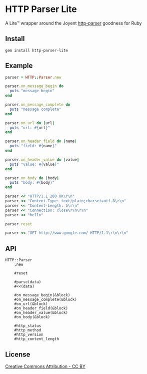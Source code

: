 # HTTP Parser Lite

A Lite&trade; wrapper around the Joyent [http-parser](https://github.com/joyent/http-parser) goodness for Ruby

## Install

```
gem install http-parser-lite
```

## Example

```ruby
parser = HTTP::Parser.new

parser.on_message_begin do
  puts "message begin"
end

parser.on_message_complete do
  puts "message complete"
end

parser.on_url do |url|
  puts "url: #{url}"
end

parser.on_header_field do |name|
  puts "field: #{name}"
end

parser.on_header_value do |value|
  puts "value: #{value}"
end

parser.on_body do |body|
  puts "body: #{body}"
end

parser << "HTTP/1.1 200 OK\r\n"
parser << "Content-Type: text/plain;charset=utf-8\r\n"
parser << "Content-Length: 5\r\n"
parser << "Connection: close\r\n\r\n"
parser << "hello"

parser.reset

parser << "GET http://www.google.com/ HTTP/1.1\r\n\r\n"
```

## API

```
HTTP::Parser
    .new

    #reset

    #parse(data)
    #<<(data)

    #on_message_begin(&block)
    #on_message_complete(&block)
    #on_url(&block)
    #on_header_field(&block)
    #on_header_value(&block)
    #on_body(&block)

    #http_status
    #http_method
    #http_version
    #http_content_length
```

## License

[Creative Commons Attribution - CC BY](http://creativecommons.org/licenses/by/3.0)
